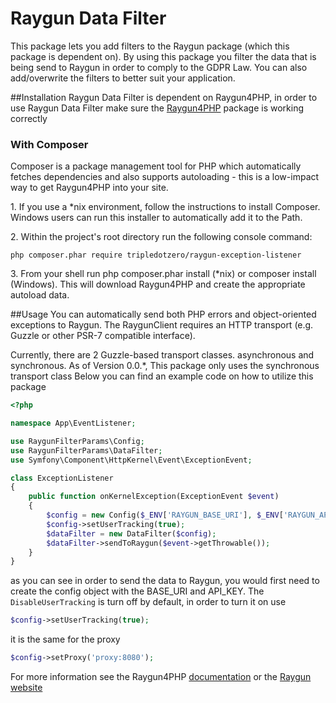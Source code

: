 Raygun Data Filter
=================
This package lets you add filters to the Raygun package (which this package is dependent on). By using this package you filter the data that is being send to Raygun in order to comply to the GDPR Law. You can also add/overwrite the filters to better suit your application.

##Installation
Raygun Data Filter is dependent on Raygun4PHP, in order to use Raygun Data Filter make sure the [Raygun4PHP](http://raygun.com) package is working correctly

### With Composer
Composer is a package management tool for PHP which automatically fetches dependencies and also supports autoloading - this is a low-impact way to get Raygun4PHP into your site.

1\. If you use a *nix environment, follow the instructions to install Composer. Windows users can run this installer to automatically add it to the Path.

2\. Within the project's root directory run the following console command:
```console
php composer.phar require tripledotzero/raygun-exception-listener
```

3\. From your shell run php composer.phar install (*nix) or composer install (Windows). This will download Raygun4PHP and create the appropriate autoload data.

##Usage
You can automatically send both PHP errors and object-oriented exceptions to Raygun. The RaygunClient requires an HTTP transport (e.g. Guzzle or other PSR-7 compatible interface).

Currently, there are 2 Guzzle-based transport classes. asynchronous and synchronous. As of Version 0.0.*, This package only uses the synchronous transport class
Below you can find an example code on how to utilize this package
```php
<?php

namespace App\EventListener;

use RaygunFilterParams\Config;
use RaygunFilterParams\DataFilter;
use Symfony\Component\HttpKernel\Event\ExceptionEvent;

class ExceptionListener
{
    public function onKernelException(ExceptionEvent $event)
    {
        $config = new Config($_ENV['RAYGUN_BASE_URI'], $_ENV['RAYGUN_API_KEY']);
        $config->setUserTracking(true);
        $dataFilter = new DataFilter($config);
        $dataFilter->sendToRaygun($event->getThrowable());
    }
}

```
as you can see in order to send the data to Raygun, you would first need to create the config object with the BASE_URI and API_KEY.
The `DisableUserTracking` is turn off by default, in order to turn it on use
```php 
$config->setUserTracking(true);
```
it is the same for the proxy
```php 
$config->setProxy('proxy:8080');
```

For more information see the Raygun4PHP [documentation](https://github.com/MindscapeHQ/raygun4php) or the [Raygun website](https://raygun.com/documentation/)
